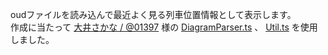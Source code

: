 oudファイルを読み込んで最近よく見る列車位置情報として表示します。\
作成に当たって [大井さかな / @01397](https://github.com/01397) 様の [DiagramParser.ts](https://github.com/01397/clouddia/blob/main/src/DiagramParser.ts) 、 [Util.ts](https://github.com/01397/clouddia/blob/main/src/Util.ts) を使用しました。
